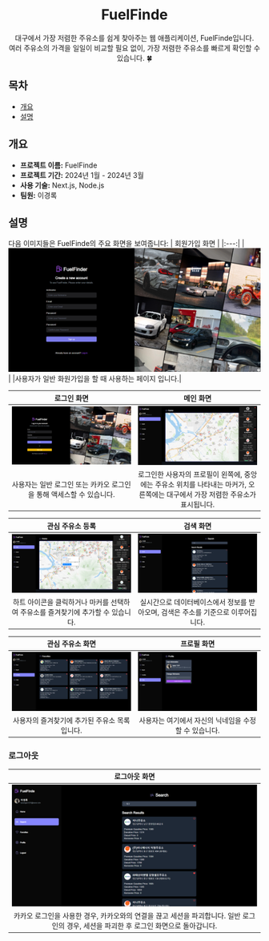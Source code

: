 <div align="center">
  <h1>FuelFinde</h1>
  <p>대구에서 가장 저렴한 주유소를 쉽게 찾아주는 웹 애플리케이션, FuelFinde입니다.<br>여러 주유소의 가격을 일일이 비교할 필요 없이, 가장 저렴한 주유소를 빠르게 확인할 수 있습니다. 🍀</p>
</div>

## 목차
  - [개요](#개요)
  - [설명](#설명)

## 개요
- **프로젝트 이름:** FuelFinde 
- **프로젝트 기간:** 2024년 1월 - 2024년 3월
- **사용 기술:** Next.js, Node.js
- **팀원:** 이경록

## 설명
다음 이미지들은 FuelFinde의 주요 화면을 보여줍니다:
| 회원가입 화면 |
|:---:|
|![회원가입 화면](image-7.png)|
|사용자가 일반 화원가입을 할 때 사용하는 페이지 입니다.|

| 로그인 화면 | 메인 화면 |
|:---:|:---:|
|![로그인 화면](image.png)|![메인 화면](image-1.png)|
|사용자는 일반 로그인 또는 카카오 로그인을 통해 액세스할 수 있습니다.|로그인한 사용자의 프로필이 왼쪽에, 중앙에는 주유소 위치를 나타내는 마커가, 오른쪽에는 대구에서 가장 저렴한 주유소가 표시됩니다.|

| 관심 주유소 등록 | 검색 화면 |
|:---:|:---:|
|![관심 주유소 등록](image-2.png)|![검색 화면](image-3.png)|
|하트 아이콘을 클릭하거나 마커를 선택하여 주유소를 즐겨찾기에 추가할 수 있습니다.|실시간으로 데이터베이스에서 정보를 받아오며, 검색은 주소를 기준으로 이루어집니다.|

| 관심 주유소 화면 | 프로필 화면 |
|:---:|:---:|
|![관심 주유소 화면](image-4.png)|![프로필 화면](image-5.png)|
|사용자의 즐겨찾기에 추가된 주유소 목록입니다.|사용자는 여기에서 자신의 닉네임을 수정할 수 있습니다.|

### 로그아웃
| 로그아웃 화면 |
|:---:|
|![로그아웃](image-3.png)|
|카카오 로그인을 사용한 경우, 카카오와의 연결을 끊고 세션을 파괴합니다. 일반 로그인의 경우, 세션을 파괴한 후 로그인 화면으로 돌아갑니다.|